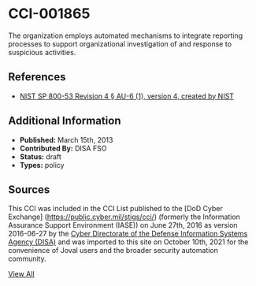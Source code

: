 # CCI-001865

The organization employs automated mechanisms to integrate reporting processes to support organizational investigation of and response to suspicious activities.

## References ##

* [NIST SP 800-53 Revision 4 § AU-6 (1), version 4, created by NIST](http://csrc.nist.gov/publications/PubsSPs.html)


## Additional Information ##

* **Published:** March 15th, 2013
* **Contributed By:** DISA FSO
* **Status:** draft
* **Types:** policy

## Sources ##

This CCI was included in the CCI List published to the [DoD Cyber Exchange]
(https://public.cyber.mil/stigs/cci/) (formerly the Information Assurance Support Environment
(IASE)) on June 27th, 2016 as version 2016-06-27 by the [Cyber Directorate of the Defense 
Information Systems Agency (DISA)](https://public.cyber.mil/about-cyber/) and was imported to 
this site on October 10th, 2021 for the convenience of Joval users and the broader security automation community.

[View All](../README.md)
